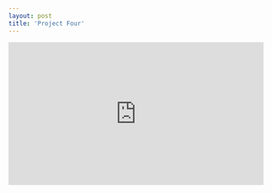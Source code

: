 ```yaml
---
layout: post
title: 'Project Four'
---
```


<style>
  .responsive-google-slides {
    position: relative;
    padding-bottom: 56.25%; /* 16:9 Ratio */
    height: 0;
    overflow: hidden;
  }
  .responsive-google-slides iframe {
    border: 0;
    position: absolute;
    top: 0;
    left: 0;
    width: 100% !important;
    height: 100% !important;
  }
</style>

<div class="responsive-google-slides">
  <iframe src="https://docs.google.com/presentation/d/e/2PACX-1vQ4HCNMNiCRxcmpv4-pufgLqaw9DiKzSWm1dSLRkopqhXIpT_N6XuDL4cxGLnJoOdyA2Jkl2TI9CECX/embed"></iframe>
</div>
